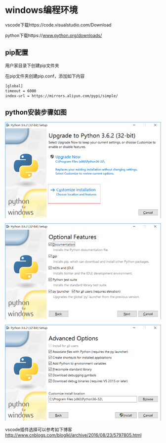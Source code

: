 
# windows编程环境

vscode下载https://code.visualstudio.com/Download

python下载https://www.python.org/downloads/

## pip配置

用户家目录下创建pip文件夹

在pip文件夹创建pip.conf，添加如下内容
```
[global]
timeout = 6000
index-url = https://mirrors.aliyun.com/pypi/simple/
```

## python安装步骤如图
![](python1.png)

![](python2.png)

![](python3.png)

vscode插件选择可以参考如下博客
http://www.cnblogs.com/bloglkl/archive/2016/08/23/5797805.html
